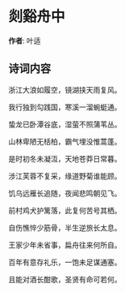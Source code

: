 # 剡谿舟中

**作者**: 叶适

## 诗词内容

浙江大浪如履空，镜湖挟天雨复风。

我行独到勾践国，寒溪一溜蜿蜓通。

蛰龙已卧潭谷底，湿萤不照蒲苇丛。

山林卑陋无栝柏，霸气埋没惟蒿蓬。

是时初冬未凝沍，天地苍莽日常暮。

涉江芙蓉不复采，缘道野菊谁能顾。

饥乌远雁长追随，夜闻悲鸣朝见飞。

前村鸡犬护篱落，此复何苦号其栖。

自伤憔悴少筋骨，半生逆旅长太息。

王家少年未省事，扁舟往来何所自。

百年有意存礼乐，一饱未足谋通塞。

且能对酒长酣歌，圣贤有命可若何。

